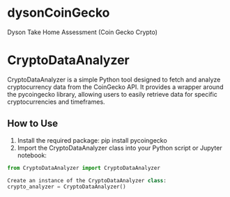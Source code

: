 # dysonCoinGecko
Dyson Take Home Assessment (Coin Gecko Crypto)
# CryptoDataAnalyzer

CryptoDataAnalyzer is a simple Python tool designed to fetch and analyze cryptocurrency data from the CoinGecko API. It provides a wrapper around the pycoingecko library, allowing users to easily retrieve data for specific cryptocurrencies and timeframes.

## How to Use

1. Install the required package: pip install pycoingecko
2. Import the CryptoDataAnalyzer class into your Python script or Jupyter notebook:

```python
from CryptoDataAnalyzer import CryptoDataAnalyzer

Create an instance of the CryptoDataAnalyzer class:
crypto_analyzer = CryptoDataAnalyzer()

